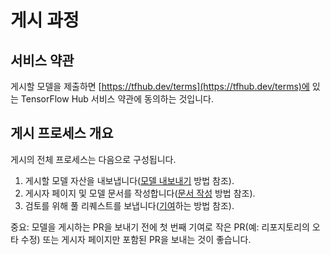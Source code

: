 <!--* freshness: { owner: 'wgierke' reviewed: '2022-05-27' review_interval: '6 months' } *-->

# 게시 과정

## 서비스 약관

게시할 모델을 제출하면 [https://tfhub.dev/terms](https://tfhub.dev/terms)에 있는 TensorFlow Hub 서비스 약관에 동의하는 것입니다.

## 게시 프로세스 개요

게시의 전체 프로세스는 다음으로 구성됩니다.

1. 게시할 모델 자산을 내보냅니다([모델 내보내기](exporting_tf2_saved_model.md) 방법 참조).
2. 게시자 페이지 및 모델 문서를 작성합니다([문서 작성](writing_documentation.md) 방법 참조).
3. 검토를 위해 풀 리퀘스트를 보냅니다([기여](contribute_a_model.md)하는 방법 참조).

중요: 모델을 게시하는 PR을 보내기 전에 첫 번째 기여로 작은 PR(예: 리포지토리의 오타 수정) 또는 게시자 페이지만 포함된 PR을 보내는 것이 좋습니다.
